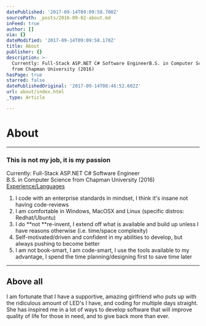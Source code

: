 ```yaml
---
datePublished: '2017-09-14T09:09:58.700Z'
sourcePath: _posts/2016-09-02-about.md
inFeed: true
author: []
via: {}
dateModified: '2017-09-14T09:09:58.178Z'
title: About
publisher: {}
description: >-
  Currently: Full-Stack ASP.NET C# Software EngineerB.S. in Computer Science
  from Chapman University (2016)
hasPage: true
starred: false
datePublishedOriginal: '2017-09-14T08:46:52.602Z'
url: about/index.html
_type: Article

---
```

# About

---

### **This is not my job, it is my passion**

Currently: Full-Stack ASP.NET C\# Software Engineer  
B.S. in Computer Science from Chapman University (2016)
[Experience/Languages][0]

1. I code with an enterprise standards in mindset, I think it's insane not having code-reviews
2. I am comfortable in Windows, MacOSX and Linux (specific distros: Redhat/Ubuntu)
3. I do **not **re-invent, I extend off what is available and build up unless I have reasons otherwise (i.e. time/space complexity)
4. Self-motivated/driven and confident in my abilities to develop, but always pushing to become better
5. I am not book-smart, I am code-smart, I use the tools available to my advantage, I spend the time planning/designing first to save time later

---

## **Above all**

I am fortunate that I have a supportive, amazing girlfriend who puts up with the ridiculous amount of LED's I have, and coding for multiple days straight. She has inspired me in a lot of ways to develop software that will improve quality of life for those in need, and to give back more than ever.

[0]: https://www.linkedin.com/in/sethrdesantis/